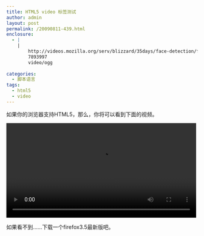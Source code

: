 ```yaml
---
title: HTML5 video 标签测试
author: admin
layout: post
permalink: /20090811-439.html
enclosure:
  - |
    |
        http://videos.mozilla.org/serv/blizzard/35days/face-detection/face-off-480.ogv
        7893997
        video/ogg
        
categories:
  - 脚本语言
tags:
  - html5
  - video
---
```

如果你的浏览器支持HTML5，那么，你将可以看到下面的视频。  
  
<video width="500" controls><source src="http://videos.mozilla.org/serv/blizzard/35days/face-detection/face-off-480.ogv" type="video/ogg"/><source src="http://videos.mozilla.org/serv/blizzard/35days/face-detection/face-off-480.mp4" type="video/mp4"/><embed src="http://blip.tv/play/AYGLhG2U8hw" type="application/x-shockwave-flash" width="500" height="394" allowscriptaccess="always" allowfullscreen="true">
</embed></video>

  
  
如果看不到……下载一个firefox3.5最新版吧。